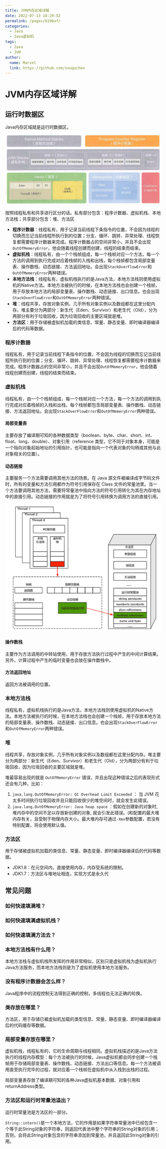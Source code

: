 ```yaml
---
title: JVM内存区域详解
date: 2022-07-13 18:29:52
permalink: /pages/6198af/
categories:
  - Java
  - Java虚拟机
tags:
  - Java
  - JVM
author: 
  name: Marvel
  link: https://github.com/zouquchen
---
```

# JVM内存区域详解

## 运行时数据区

Java内存区域就是运行时数据区。

<img src="https://raw.githubusercontent.com/zouquchen/Images/main/imgs/JVM%E5%86%85%E5%AD%98%E5%8C%BA%E5%9F%9F.png" alt="JVM内存区域" style="zoom:80%;" />

按照线程私有和共享进行区分的话。私有部分包含：程序计数器、虚拟机栈、本地方法栈；共享部分包含：堆、方法区

- **程序计数器**：线程私有，用于记录当前线程下条指令的位置，不会因为线程的切换而忘记当前线程所执行到的位置；分支、循环、跳转、异常处理、线程恢复都需要程序计数器来完成。程序计数器占的空间非常小，并且不会出现`OutOfMemeryError`，他会随着线程创建而创建，线程的结束而结束。
- **虚拟机栈**：线程私有，由一个个栈帧组成，每一个栈帧对应一个方法，每一个方法的调用到执行完成对应着栈帧的入栈和出栈，每个栈帧都包含局部变量表、操作数栈、动态链接、方法返回地址。会出现`StackOverFlowError`和`OutOfMemeryError`两种错误。
- **本地方法栈**：线程私有，虚拟机栈执行的是Java方法，本地方法栈则使用虚拟机的Native方法。本地方法被执行的时候，在本地方法栈也会创建一个栈帧，用于存放本地方法的局部变量表、操作数栈、动态链接、出口信息。也会出现`StackOverFlowError`和`OutOfMemoryError`两种错误。
- **堆**：线程共享，存放对象实例，几乎所有对象实例以及数组都在这里分配内存。堆主要分为两部分：新生代（Eden、Survivor）和老生代（Old），分为两部分有利于垃圾回收，因为垃圾回收的主要区域就是堆。
- **方法区**：用于存储被虚拟机加载的类信息、常量、静态变量、即时编译器编译后的代码等数据。

### 程序计数器

线程私有，用于记录当前线程下条指令的位置，不会因为线程的切换而忘记当前线程所执行到的位置；分支、循环、跳转、异常处理、线程恢复都需要程序计数器来完成。程序计数器占的空间非常小，并且不会出现`OutOfMemeryError`，他会随着线程创建而创建，线程的结束而结束。

### 虚拟机栈

线程私有，由一个个栈帧组成，每一个栈帧对应一个方法，每一个方法的调用到执行完成对应着栈帧的入栈和出栈，每个栈帧都包含局部变量表、操作数栈、动态链接、方法返回地址。会出现`StackOverFlowError`和`OutOfMemeryError`两种错误。

#### 局部变量表

主要存放了编译期可知的各种数据类型（boolean、byte、char、short、int、float、long、double）、对象引用（reference 类型，它不同于对象本身，可能是一个指向对象起始地址的引用指针，也可能是指向一个代表对象的句柄或其他与此对象相关的位置）。

#### 动态链接

主要服务一个方法需要调用其他方法的场景。在 Java 源文件被编译成字节码文件时，所有的变量和方法引用都作为符号引用保存在 Class 文件的常量池里。当一个方法要调用其他方法，需要将常量池中指向方法的符号引用转化为其在内存地址中的直接引用。动态链接的作用就是为了将符号引用转换为调用方法的直接引用。

![image-20220715162225937](https://raw.githubusercontent.com/zouquchen/Images/main/imgs/%E5%8A%A8%E6%80%81%E9%93%BE%E6%8E%A5.png)

#### 操作数栈

主要作为方法调用的中转站使用，用于存放方法执行过程中产生的中间计算结果。另外，计算过程中产生的临时变量也会放在操作数栈中。

#### 方法返回地址

返回方法被调用的位置。

### 本地方法栈

线程私有，虚拟机栈执行的是Java方法，本地方法栈则使用虚拟机的Native方法。本地方法被执行的时候，在本地方法栈也会创建一个栈帧，用于存放本地方法的局部变量表、操作数栈、动态链接、出口信息。也会出现`StackOverFlowError`和`OutOfMemoryError`两种错误。

### 堆

线程共享，存放对象实例，几乎所有对象实例以及数组都在这里分配内存。堆主要分为两部分：新生代（Eden、Survivor）和老生代（Old），分为两部分有利于垃圾回收，因为垃圾回收的主要区域就是堆。

堆最容易出现的就是 `OutOfMemoryError` 错误，并且出现这种错误之后的表现形式还会有几种，比如：

1. `java.lang.OutOfMemoryError: GC Overhead Limit Exceeded` ： 当 JVM 花太多时间执行垃圾回收并且只能回收很少的堆空间时，就会发生此错误。
2. `java.lang.OutOfMemoryError: Java heap space` ：假如在创建新的对象时, 堆内存中的空间不足以存放新创建的对象, 就会引发此错误。(和配置的最大堆内存有关，且受制于物理内存大小。最大堆内存可通过`-Xmx`参数配置，若没有特别配置，将会使用默认值。

### 方法区

用于存储被虚拟机加载的类信息、常量、静态变量、即时编译器编译后的代码等数据。

- JDK1.8：在元空间内，直接使用内存，内存受系统的限制。
- JDK1.7：方法区与堆地址相连，实现方式是永久代

## 常见问题

### 如何快速填满堆？

### 如何快速填满虚拟机栈？

### 如何快速填满方法去？

### 本地方法栈有什么用？

本地方法栈与虚拟机栈所发挥的作用非常相似，区别只是虚拟机栈为虚拟机执行Java方法服务，而本地方法栈则是为了虚拟机使用本地方法服务。

### 没有程序计数器会怎么样？

Java程序中的流程控制无法得到正确的控制，多线程也无法正确的轮换。

### 类存放在哪里？

方法区，用于存储已被虚拟机加载的类型信息、常量、静态变量、即时编译器编译后的代码缓存等数据。

### 局部变量存放在哪里？

虚拟机栈，线程私有的，它的生命周期与线程相同。虚拟机栈描述的是Java方法执行的线程内存模型：每个方法被执行的时候，Java虚拟机都会同步创建一个栈帧用于存储局部变量表、操作数栈、动态链接、方法出口等信息。每一个方法被调用直至执行完毕的过程，就对应着一个栈帧在虚拟机中从入栈到出栈的过程。

局部变量表存放了编译期可知的各种Java虚拟机基本数据、对象引用和returnAddress类型。

### 方法区和运行时常量池溢出？

运行时常量池是方法区的一部分。

`String::intern()`是一个本地方法，它的作用是如果字符串常量池中已经包含一个等于此String对象的字符串，则返回代表池中整个字符串的String对象的引用；否则，会将此String对象包含的字符串添加到常量池，并且返回此String对象的引用。